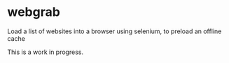 # webgrab
Load a list of websites into a browser using selenium, to preload an offline cache

This is a work in progress.
